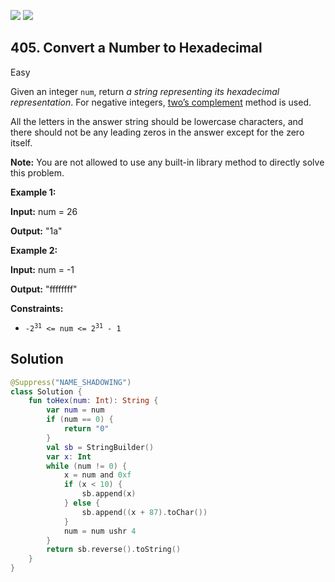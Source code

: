 [![](https://img.shields.io/github/stars/javadev/LeetCode-in-Kotlin?label=Stars&style=flat-square)](https://github.com/javadev/LeetCode-in-Kotlin)
[![](https://img.shields.io/github/forks/javadev/LeetCode-in-Kotlin?label=Fork%20me%20on%20GitHub%20&style=flat-square)](https://github.com/javadev/LeetCode-in-Kotlin/fork)

## 405\. Convert a Number to Hexadecimal

Easy

Given an integer `num`, return _a string representing its hexadecimal representation_. For negative integers, [two’s complement](https://en.wikipedia.org/wiki/Two%27s_complement) method is used.

All the letters in the answer string should be lowercase characters, and there should not be any leading zeros in the answer except for the zero itself.

**Note:** You are not allowed to use any built-in library method to directly solve this problem.

**Example 1:**

**Input:** num = 26

**Output:** "1a"

**Example 2:**

**Input:** num = -1

**Output:** "ffffffff"

**Constraints:**

*   <code>-2<sup>31</sup> <= num <= 2<sup>31</sup> - 1</code>

## Solution

```kotlin
@Suppress("NAME_SHADOWING")
class Solution {
    fun toHex(num: Int): String {
        var num = num
        if (num == 0) {
            return "0"
        }
        val sb = StringBuilder()
        var x: Int
        while (num != 0) {
            x = num and 0xf
            if (x < 10) {
                sb.append(x)
            } else {
                sb.append((x + 87).toChar())
            }
            num = num ushr 4
        }
        return sb.reverse().toString()
    }
}
```